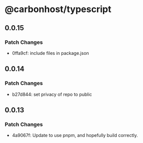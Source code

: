 # @carbonhost/typescript

## 0.0.15

### Patch Changes

- 0ffa9cf: include files in package.json

## 0.0.14

### Patch Changes

- b27d844: set privacy of repo to public

## 0.0.13

### Patch Changes

- 4a9067f: Update to use pnpm, and hopefully build correctly.
